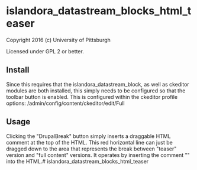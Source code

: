 # islandora_datastream_blocks_html_teaser

Copyright 2016 (c) University of Pittsburgh

Licensed under GPL 2 or better.


## Install
Since this requires that the islandora_datastream_block, as well as ckeditor modules are both installed, 
this simply needs to be configured so that the toolbar button is enabled.  This is configured within
the ckeditor profile options: /admin/config/content/ckeditor/edit/Full 


## Usage
Clicking the "DrupalBreak" button simply inserts a draggable HTML comment at the top of the HTML.  This
red horizontal line can just be dragged down to the area that represents the break between "teaser" version
and "full content" versions.  It operates by inserting the comment "<!--break-->" into the HTML.# islandora_datastream_blocks_html_teaser
